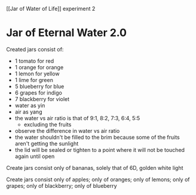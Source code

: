 [[Jar of Water of Life]] experiment 2
# Jar of Eternal Water 2.0
Created jars consist of:
- 1 tomato for red
- 1 orange for orange
- 1 lemon for yellow
- 1 lime for green
- 5 blueberry for blue
- 6 grapes for indigo
- 7 blackberry for violet
- water as yin
- air as yang
- the water vs air ratio is that of 9:1, 8:2, 7:3, 6:4, 5:5
	- excluding the fruits
- observe the difference in water vs air ratio 
- the water shouldn't be filled to the brim because some of the fruits aren't getting the sunlight
- the lid will be sealed or tighten to a point where it will not be touched again until open 

Create jars consist only of bananas, solely that of 6D, golden white light

Create jars consist only of apples; only of oranges; only of lemons; only of grapes; only of blackberry; only of blueberry